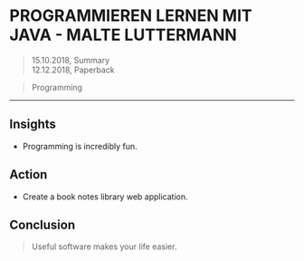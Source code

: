 # PROGRAMMIEREN LERNEN MIT JAVA - MALTE LUTTERMANN

> 15.10.2018, Summary  
> 12.12.2018, Paperback

> Programming
---

## Insights
- Programming is incredibly fun.

## Action
- Create a book notes library web application.

## Conclusion
> Useful software makes your life easier.